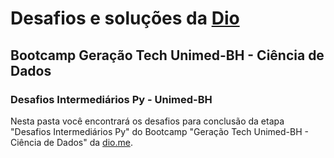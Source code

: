# Desafios e soluções da [Dio](https://www.dio.me/)

## Bootcamp Geração Tech Unimed-BH - Ciência de Dados

### Desafios Intermediários Py - Unimed-BH

Nesta pasta você encontrará os desafios para conclusão da etapa "Desafios Intermediários Py" do Bootcamp "Geração Tech Unimed-BH - Ciência de Dados" da [dio.me](https://www.dio.me/).

